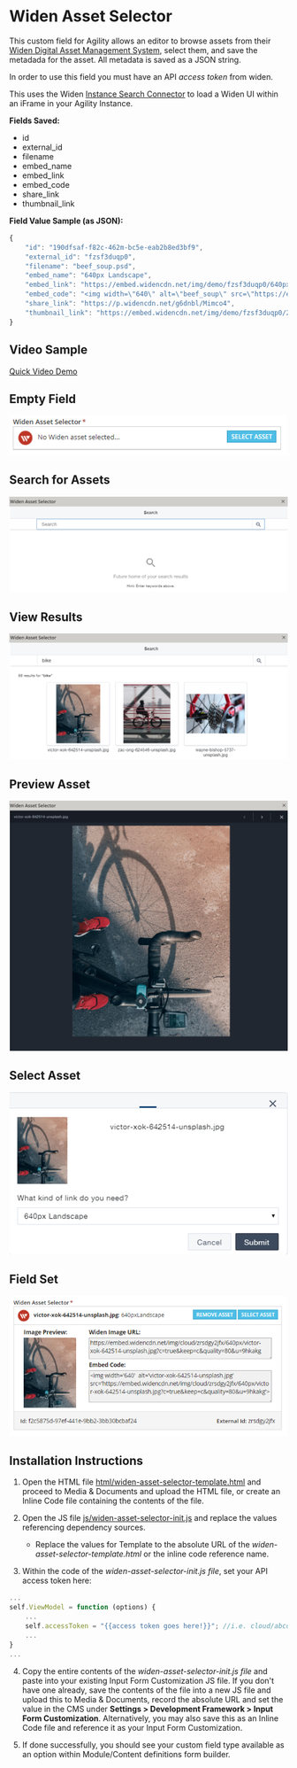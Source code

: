 # Widen Asset Selector
This custom field for Agility allows an editor to browse assets from their [Widen Digital Asset Management System](https://www.widen.com/), select them, and save the metadada for the asset. All metadata is saved as a JSON string.

In order to use this field you must have an API *access token* from widen. 

This uses the Widen [Instance Search Connector](https://widenv2.docs.apiary.io/#reference/search-connector/instant-search-connector/instant-search-connector-url) to load a Widen UI within an iFrame in your Agility Instance.

**Fields Saved:**
- id
- external_id
- filename
- embed_name
- embed_link
- embed_code
- share_link
- thumbnail_link

**Field Value Sample (as JSON):**
```javascript
{
    "id": "190dfsaf-f82c-462m-bc5e-eab2b8ed3bf9",
    "external_id": "fzsf3duqp0",
    "filename": "beef_soup.psd",
    "embed_name": "640px Landscape",
    "embed_link": "https://embed.widencdn.net/img/demo/fzsf3duqp0/640px/beef_soup.jpeg?u=xkzj3k",
    "embed_code": "<img width=\"640\" alt=\"beef_soup\" src=\"https://embed.widencdn.net/img/demo/fzsf3duqp0/640px/beef_soup.jpeg?u=xkzj3k\">",        
    "share_link": "https://p.widencdn.net/g6dnbl/Mimco4",
    "thumbnail_link": "https://embed.widencdn.net/img/demo/fzsf3duqp0/2048px/beef_soup.jpeg"
}
```

## Video Sample
[Quick Video Demo](screenshots/demo.mp4)

## Empty Field
![widen-asset-selector-new](screenshots/widen-asset-selector-new.png?raw=true "New")

## Search for Assets

![widen-asset-selector-search](screenshots/widen-asset-selector-search.png?raw=true "Search")

## View Results
![widen-asset-selector-result](screenshots/widen-asset-selector-result.png?raw=true "Result")

## Preview Asset
![widen-asset-selector-preview](screenshots/widen-asset-selector-preview.png?raw=true "Preview")

## Select Asset
![widen-asset-selector-select](screenshots/widen-asset-selector-select.png?raw=true "Select")

## Field Set
![widen-asset-selector-set](screenshots/widen-asset-selector-set.png?raw=true "Set")

## Installation Instructions
   
1. Open the HTML file [html/widen-asset-selector-template.html](html/widen-asset-selector-template.html) and proceed to Media & Documents and upload the HTML file, or create an Inline Code file containing the contents of the file.
 
2. Open the JS file [js/widen-asset-selector-init.js](js/widen-asset-selector-init.js) and replace the values referencing dependency sources.
	 - Replace the values for Template to the absolute URL of the *widen-asset-selector-template.html* or the inline code reference name.

3. Within the code of the *widen-asset-selector-init.js file*, set your API access token here:
```javascript
...
self.ViewModel = function (options) {
	...
	self.accessToken = "{{access token goes here!}}"; //i.e. cloud/abcdefghifjklmnopqrstuvwxyz
	...
}
...
```

4. Copy the entire contents of the *widen-asset-selector-init.js file* and paste into your existing Input Form Customization JS file. 
If you don't have one already, save the contents of the file into a new JS file and upload this to Media & Documents, record the absolute URL and set the value in the CMS under **Settings > Development Framework > Input Form Customization**. Alternatively, you may also save this as an Inline Code file and reference it as your Input Form Customization.

5. If done successfully, you should see your custom field type available as an option within Module/Content definitions form builder.
